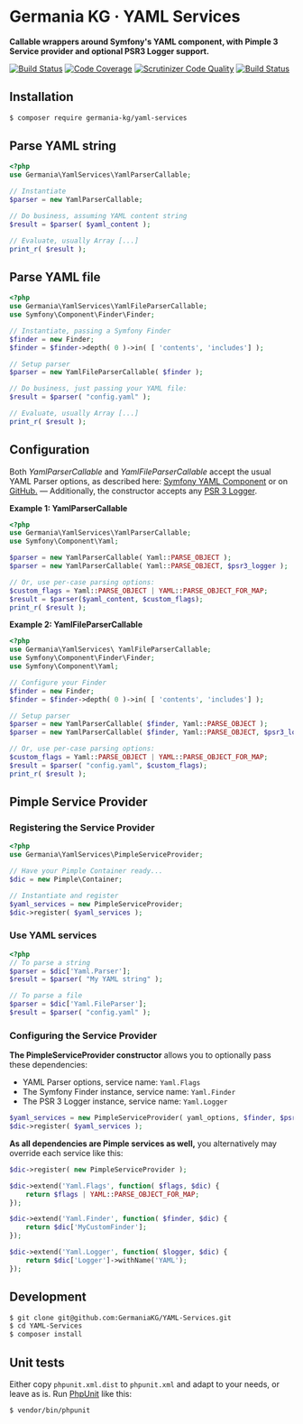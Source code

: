 # Germania KG · YAML Services

**Callable wrappers around Symfony's YAML component, with Pimple 3 Service provider and optional PSR3 Logger support.**

[![Build Status](https://travis-ci.org/GermaniaKG/YAML-Services.svg?branch=master)](https://travis-ci.org/GermaniaKG/YAML-Services)
[![Code Coverage](https://scrutinizer-ci.com/g/GermaniaKG/YAML-Services/badges/coverage.png?b=master)](https://scrutinizer-ci.com/g/GermaniaKG/YAML-Services/?branch=master)
[![Scrutinizer Code Quality](https://scrutinizer-ci.com/g/GermaniaKG/YAML-Services/badges/quality-score.png?b=master)](https://scrutinizer-ci.com/g/GermaniaKG/YAML-Services/?branch=master)
[![Build Status](https://scrutinizer-ci.com/g/GermaniaKG/YAML-Services/badges/build.png?b=master)](https://scrutinizer-ci.com/g/GermaniaKG/YAML-Services/build-status/master)

## Installation

```bash
$ composer require germania-kg/yaml-services
```

## Parse YAML string

```php
<?php
use Germania\YamlServices\YamlParserCallable;

// Instantiate
$parser = new YamlParserCallable;

// Do business, assuming YAML content string
$result = $parser( $yaml_content );

// Evaluate, usually Array [...]
print_r( $result );
```

## Parse YAML file

```php
<?php
use Germania\YamlServices\YamlFileParserCallable;
use Symfony\Component\Finder\Finder;

// Instantiate, passing a Symfony Finder
$finder = new Finder;
$finder = $finder->depth( 0 )->in( [ 'contents', 'includes'] );

// Setup parser
$parser = new YamlFileParserCallable( $finder );

// Do business, just passing your YAML file:
$result = $parser( "config.yaml" );

// Evaluate, usually Array [...]
print_r( $result );
```


## Configuration

Both *YamlParserCallable* and *YamlFileParserCallable* accept the usual YAML Parser options, as described here: [Symfony YAML Component](https://symfony.com/doc/current/components/yaml.html)
or on [GitHub.](https://github.com/symfony/yaml) — Additionally, the constructor accepts any [PSR 3 Logger](https://github.com/php-fig/fig-standards/blob/master/accepted/PSR-3-logger-interface.md).

**Example 1: YamlParserCallable**

```php
<?php
use Germania\YamlServices\YamlParserCallable;
use Symfony\Component\Yaml;

$parser = new YamlParserCallable( Yaml::PARSE_OBJECT );
$parser = new YamlParserCallable( Yaml::PARSE_OBJECT, $psr3_logger );

// Or, use per-case parsing options:
$custom_flags = Yaml::PARSE_OBJECT | YAML::PARSE_OBJECT_FOR_MAP;
$result = $parser($yaml_content, $custom_flags);
print_r( $result );

```

**Example 2: YamlFileParserCallable**

```php
<?php
use Germania\YamlServices\ YamlFileParserCallable;
use Symfony\Component\Finder\Finder;
use Symfony\Component\Yaml;

// Configure your Finder 
$finder = new Finder;
$finder = $finder->depth( 0 )->in( [ 'contents', 'includes'] );

// Setup parser
$parser = new YamlParserCallable( $finder, Yaml::PARSE_OBJECT );
$parser = new YamlParserCallable( $finder, Yaml::PARSE_OBJECT, $psr3_logger );

// Or, use per-case parsing options:
$custom_flags = Yaml::PARSE_OBJECT | YAML::PARSE_OBJECT_FOR_MAP;
$result = $parser( "config.yaml", $custom_flags);
print_r( $result );

```


## Pimple Service Provider

### Registering the Service Provider
```php
<?php
use Germania\YamlServices\PimpleServiceProvider;

// Have your Pimple Container ready...
$dic = new Pimple\Container;

// Instantiate and register
$yaml_services = new PimpleServiceProvider;
$dic->register( $yaml_services );
```

### Use YAML services

```php
<?php
// To parse a string
$parser = $dic['Yaml.Parser'];
$result = $parser( "My YAML string" );

// To parse a file
$parser = $dic['Yaml.FileParser'];
$result = $parser( "config.yaml" );
```

### Configuring the Service Provider

**The PimpleServiceProvider constructor** allows you to optionally pass these dependencies:

- YAML Parser options, service name: `Yaml.Flags`
- The Symfony Finder instance, service name: `Yaml.Finder`
- The PSR 3 Logger instance, service name: `Yaml.Logger`

```php
$yaml_services = new PimpleServiceProvider( yaml_options, $finder, $psr3_logger) ;
$dic->register( $yaml_services );
```

**As all dependencies are Pimple services as well,** you alternatively may override each service like this:

```php
$dic->register( new PimpleServiceProvider );

$dic->extend('Yaml.Flags', function( $flags, $dic) {
    return $flags | YAML::PARSE_OBJECT_FOR_MAP;
});

$dic->extend('Yaml.Finder', function( $finder, $dic) {
    return $dic['MyCustomFinder'];
});

$dic->extend('Yaml.Logger', function( $logger, $dic) {
    return $dic['Logger']->withName('YAML');
});
```


## Development

```bash
$ git clone git@github.com:GermaniaKG/YAML-Services.git
$ cd YAML-Services
$ composer install
```


## Unit tests

Either copy `phpunit.xml.dist` to `phpunit.xml` and adapt to your needs, or leave as is. 
Run [PhpUnit](https://phpunit.de/) like this:

```bash
$ vendor/bin/phpunit
```









